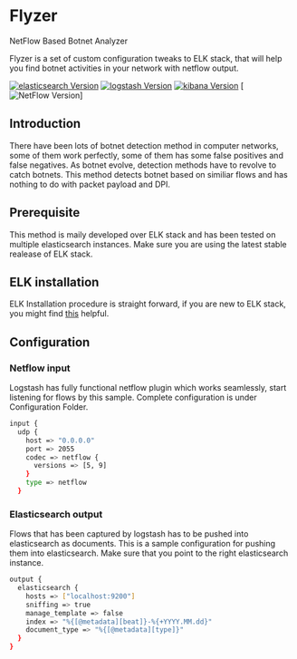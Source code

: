 # Flyzer
NetFlow Based Botnet Analyzer

Flyzer is a set of custom configuration tweaks to ELK stack, that will help you find botnet activities in your network with netflow output.

[![elasticsearch Version](https://img.shields.io/badge/elasticsearch-v5.5.2-green.svg)](https://github.com/elastic/elasticsearch)
[![logstash Version](https://img.shields.io/badge/logstash-v5.5.2-green.svg)](https://github.com/elastic/logstash)
[![kibana Version](https://img.shields.io/badge/kibana-v5.5.2-green.svg)](https://github.com/elastic/kibana)
[![NetFlow Version](https://img.shields.io/badge/NetFlow-5%2C%209-blue.svg)]
## Introduction
There have been lots of botnet detection method in computer networks, some of them work perfectly, some of them has some false positives and false negatives. As botnet evolve, detection methods have to revolve to catch botnets. This method detects botnet based on similiar flows and has nothing to do with packet payload and DPI.


## Prerequisite
This method is maily developed over ELK stack and has been tested on multiple elasticsearch instances. Make sure you are using the latest stable realease of ELK stack.

## ELK installation
ELK Installation procedure is straight forward, if you are new to ELK stack, you might find [this](https://www.elastic.co/start) helpful.

## Configuration

### Netflow input
Logstash has fully functional netflow plugin which works seamlessly, start listening for flows by this sample. Complete configuration is under Configuration Folder.

```sh
input {
  udp {
    host => "0.0.0.0"
    port => 2055
    codec => netflow {
      versions => [5, 9]
    }
    type => netflow
  }
```

### Elasticsearch output
Flows that has been captured by logstash has to be pushed into elasticsearch as documents. This is a sample configuration for pushing them into elasticsearch. Make sure that you point to the right elasticsearch instance.

```sh
output {
  elasticsearch {
    hosts => ["localhost:9200"]
    sniffing => true
    manage_template => false
    index => "%{[@metadata][beat]}-%{+YYYY.MM.dd}"
    document_type => "%{[@metadata][type]}"
  }
}
```